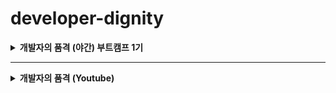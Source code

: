 # developer-dignity

<details>
  <summary><strong>개발자의 품격 (야간) 부트캠프 1기</strong></summary>

### _OT_

> - [x] [22_01_04_Tue - OT](boot-camp/note/January/22_01_04_Tue.md)

### _HTML & CSS_

> - [x] [22_01_06_Thu - HTML 01](boot-camp/note/January/22_01_06_Thu.md)

> - [x] [22_01_11_Tue - HTML 02](boot-camp/note/January/22_01_11_Tue.md)

> - [x] [22_01_12_Wed - HTML 03 & CSS 01](boot-camp/note/January/22_01_12_Wed.md)

> - [x] [22_01_13_Thu - CSS 02](boot-camp/note/January/22_01_13_Thu.md)

### _JavaScript_

> - [x] [22_01_18_Tue - HTML&CSS 연습 + JS 01](boot-camp/note/January/22_01_18_Tue.md)

> - [x] [22_01_20_Thu - JS 02](boot-camp/note/January/22_01_20_Thu.md)

> - [x] [22_01_25_Tue - JS 03](boot-camp/note/January/22_01_25_Tue.md)

> - [x] [22_01_26_Wed - JS 04](boot-camp/note/January/22_01_26_Wed.md)

> - [x] [22_01_27_Thu - JS 05](boot-camp/note/January/22_01_27_Thu.md)

> - [x] [22_02_08_Tue - JS 06](boot-camp/note/February/22_02_08_Tue.md)

> - [x] [22_02_10_Thu - JS 07](boot-camp/note/February/22_02_10_Thu.md)

> - [x] [22_02_15_Tue - JS 08](boot-camp/note/February/22_02_15_Tue.md)

> - [x] [22_02_17_Thu - JS 09](boot-camp/note/February/22_02_17_Thu.md)

> - [x] [22_02_22_Tue - JS 10](boot-camp/note/February/22_02_22_Tue.md)

### _Bootstrap_

> - [x] [22_02_23_Wed - BootStrap 01](boot-camp/note/February/22_02_23_Wed.md)

> - [x] [22_02_24_Thu - BootStrap 02](boot-camp/note/February/22_02_24_Thu.md)

### _Vue.js_

> - [x] [22_03_01_Tue - Vue.js 01](boot-camp/note/March/22_03_01_Tue.md)

> - [x] [22_03_02_Wed - Vue.js 02](boot-camp/note/March/22_03_02_Wed.md)

> - [x] [22_03_03_Thu - Vue.js 03](boot-camp/note/March/22_03_03_Thu.md)

> - [x] [22_03_08_Tue - Vue.js 04](boot-camp/note/March/22_03_08_Tue.md)

> - [x] [22_03_10_Thu - Vue.js 05](boot-camp/note/March/22_03_10_Thu.md)

> - [x] [22_03_15_Tue - Vue.js 06](boot-camp/note/March/22_03_15_Tue.md)

> - [x] [22_03_16_Wed - Vue.js 07](boot-camp/note/March/22_03_16_Wed.md)

> - [x] [22_03_17_Thu - Vue.js 08](boot-camp/note/March/22_03_17_Thu.md)

> - [x] [22_03_22_Tue - Vue.js 09](boot-camp/note/March/22_03_22_Tue.md)

> - [x] [22_03_24_Thu - Vue.js 10](boot-camp/note/March/22_03_24_Thu.md)

### _Database_

> - [x] [22_03_29_Tue - Database 01](boot-camp/note/March/22_03_29_Tue.md)

> - [x] [22_03_31_Thu - Database 02](boot-camp/note/March/22_03_31_Thu.md)

### _Node.js_

> - [x] [22_04_05_Tue - Node.js 01](boot-camp/note/April/22_04_05_Tue.md)

> - [x] [22_04_07_Thu - Node.js 02](boot-camp/note/April/22_04_07_Thu.md)

> - [x] [22_04_12_Tue - Node.js 03](boot-camp/note/April/22_04_12_Tue.md)

> - [ ] [22_04_13_Wed - Node.js 04](boot-camp/note/April/22_04_13_Wed.md)

> - [ ] [22_04_14_Thu - Node.js 05](boot-camp/note/April/22_04_14_Thu.md)

> - [ ] [22_04_19_Tue - Node.js 06](boot-camp/note/April/22_04_19_Tue.md)

### _Vue.js + Node.js_

> - [ ] [22_04_21_Thu - Vue.js + Node.js 01](boot-camp/note/April/22_04_21_Thu.md)

> - [ ] [22_04_26_Tue - Vue.js + Node.js 02](boot-camp/note/April/22_04_26_Tue.md)

> - [ ] [22_04_27_Wed - Vue.js + Node.js 03](boot-camp/note/April/22_04_27_Wed.md)

### _부트캠프 마무리_

> - [ ] [22_04_28_Thu - 부트캠프 마무리](boot-camp/note/April/22_04_28_Thu.md)

</details>

---

<details>
  <summary><strong>개발자의 품격 (Youtube)</strong></summary>

### _HTML_

> - [x] [HTML 01 - HTML 이란?](youtube/html/html01.md)

> - [x] [HTML 02 - 개발환경 구성 1. Node.js 설치](youtube/html/html02.md)

> - [x] [HTML 03 - 개발환경 구성 2. VS Code 설치](youtube/html/html03.md)

> - [x] [HTML 04 - 개발환경 구성 3. VS Code extension 설치](youtube/html/html04.md)

> - [x] [HTML 05 - HTML 기본 구조 및 실행](youtube/html/html05.md)

> - [x] [HTML 06 - HTML Code Snippet 생성](youtube/html/html06.md)

> - [x] [HTML 07 - Meta 태그](youtube/html/html07.md)

> - [x] [HTML 08 - Heading 태그](youtube/html/html08.md)

> - [x] [HTML 09 - Paragraph 태그](youtube/html/html09.md)

> - [x] [HTML 10 - 하이퍼링크 태그](youtube/html/html10.md)

> - [x] [HTML 11 - img 태그](youtube/html/html11.md)

> - [x] [HTML 12 - HTML Elements (요소)](youtube/html/html12.md)

> - [x] [HTML 13 - HTML Attribute (속성)](youtube/html/html13.md)

> - [x] [HTML 14 - HTML 스타일](youtube/html/html14.md)

> - [x] [HTML 15 - Text Formatting](youtube/html/html15.md)

> - [x] [HTML 16 - 참조, 인용 관련 요소](youtube/html/html16.md)

> - [x] [HTML 17 - 주석 처리](youtube/html/html17.md)

> - [x] [HTML 18 - 하이퍼링크 속성 사용](youtube/html/html18.md)

> - [x] [HTML 19 - 표 삽입 (table 태그)](youtube/html/html19.md)

> - [x] [HTML 20 - 목록 만들기](youtube/html/html20.md)

> - [x] [HTML 21 - Block 요소와 Inline 요소](youtube/html/html21.md)

> - [x] [HTML 22 - 폼 필드 Input Types](youtube/html/html22.md)

> - [x] [HTML 23 - Input Types 요소의 속성](youtube/html/html23.md)

> - [x] [HTML 24 - 그 외 HTML 폼 요소](youtube/html/html24.md)

> - [x] [HTML 25 - 시맨틱 요소](youtube/html/html25.md)

### _Node.js_

> - [x] [Node.js 01 - Node.js 설치 및 실행](youtube/node-js/node-js01.md)

> - [x] [Node.js 02 - Node.js 한시간 입문](youtube/node-js/node-js02.md)

> - [ ] [Node.js 03 - 로그(Log)관리 - winston](youtube/node-js/node-js03.md)

> - [x] [Node.js 04 - API 서버 만들기](youtube/node-js/node-js04.md)

> - [ ] [Node.js 05 - 스케줄러 구현](youtube/node-js/node-js05.md)

> - [x] [Node.js 06 - 이메일 보내기 기능 (nodemailer)](youtube/node-js/node-js06.md)

> - [ ] [Node.js 07 - 깃허브 API로 이슈 직접 생성](youtube/node-js/node-js07.md)

> - [ ] [Node.js 08 - 인프런 사이트 크롤링](youtube/node-js/node-js08.md)

### _Mini Project_

### _Tip_

> - [x] [Tip 01 - 카카오 계정 로그인 (카카오 로그인 API)](youtube/tip/tip01.md)

</details>

